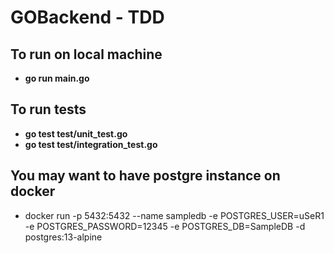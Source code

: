 # GOBackend - TDD

## To run on local machine
   - **go run main.go**

## To run tests
   - **go test test/unit_test.go**
   - **go test test/integration_test.go**

## You may want to have postgre instance on docker
   - docker run -p 5432:5432 --name sampledb -e POSTGRES_USER=uSeR1 -e POSTGRES_PASSWORD=12345 -e POSTGRES_DB=SampleDB -d postgres:13-alpine

